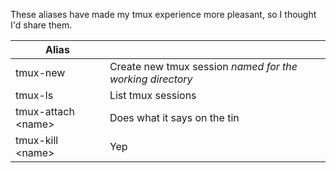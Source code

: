 These aliases have made my tmux experience more pleasant, so I thought I'd share them.

| Alias |     |
| ----- | --- |
| tmux-new | Create new tmux session <i>named for the working directory</i> |
| tmux-ls | List tmux sessions |
|tmux-attach \<name\> | Does what it says on the tin |
| tmux-kill \<name\> | Yep |

